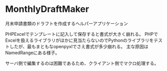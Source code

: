 # MonthlyDraftMaker
月末申請書類のドラフトを作成するヘルパーアプリケーション

PHPExcelでテンプレートに記入して保存すると書式が大きく崩れる。
PHPでExcelを扱えるライブラリがほかに見当たらないのでPythonのライブラリをテストしたが、最もまともなopenpyxlでさえ書式が多少崩れる。
主な原因はNamedRangeにある様子。

サーバ側で編集するのは困難であるため、クライアント側でマクロ処理する。

